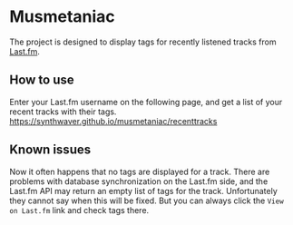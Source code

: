 # Musmetaniac

The project is designed to display tags for recently listened tracks from [Last.fm](https://www.last.fm).


## How to use

Enter your Last.fm username on the following page, and get a list of your recent tracks with their tags.<br>
https://synthwaver.github.io/musmetaniac/recenttracks


## Known issues

Now it often happens that no tags are displayed for a track. There are problems with database synchronization on the Last.fm side, and the Last.fm API may return an empty list of tags for the track. Unfortunately they cannot say when this will be fixed. But you can always click the `View on Last.fm` link and check tags there.
